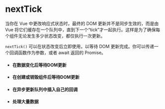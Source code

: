 # nextTick

当你在 Vue 中更改响应式状态时，最终的 DOM 更新并不是同步生效的，而是由 Vue 将它们缓存在一个队列中，直到下一个“tick”才一起执行。这样是为了确保每个组件无论发生多少状态改变，都仅执行一次更新。

`nextTick()` 可以在状态改变后立即使用，以等待 DOM 更新完成。你可以传递一个回调函数作为参数，或者 await 返回的 Promise。


- #### **在数据变化后等待DOM更新**
- #### **在创建或销毁组件后等待DOM更新**
- #### **在异步更新队列中插入自己的回调**
- #### **处理大量数据**